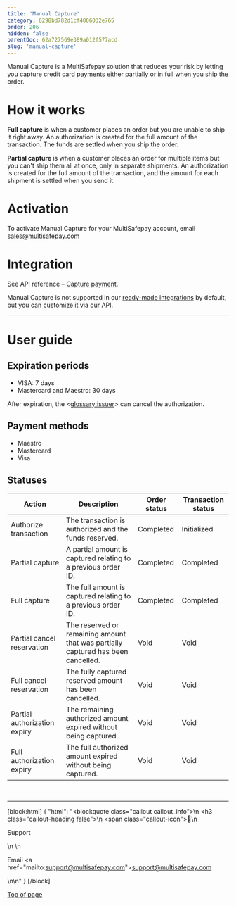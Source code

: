 ```yaml
---
title: 'Manual Capture'
category: 6298bd782d1cf4006032e765
order: 206
hidden: false
parentDoc: 62a727569e389a012f577acd
slug: 'manual-capture'
---
```

Manual Capture is a MultiSafepay solution that reduces your risk by letting you capture credit card payments either partially or in full when you ship the order. 

# How it works

**Full capture** is when a customer places an order but you are unable to ship it right away. An authorization is created for the full amount of the transaction. The funds are settled when you ship the order.

**Partial capture** is when a customer places an order for multiple items but you can't ship them all at once, only in separate shipments. An authorization is created for the full amount of the transaction, and the amount for each shipment is settled when you send it.

# Activation

To activate Manual Capture for your MultiSafepay account, email <sales@multisafepay.com>

# Integration

See API reference – [Capture payment](https://docs-api.multisafepay.com/reference/capturepayment).

Manual Capture is not supported in our [ready-made integrations](/docs/our-integrations/) by default, but you can customize it via our API.
<br>

---

# User guide

## Expiration periods

- VISA: 7 days
- Mastercard and Maestro: 30 days

After expiration, the <<glossary:issuer>> can cancel the authorization.

## Payment methods

- Maestro 
- Mastercard 
- Visa

## Statuses

| Action | Description | Order status | Transaction status |
|---|---|---|---|
| Authorize transaction | The transaction is authorized and the funds reserved. | Completed   | Initialized  |
| Partial capture | A partial amount is captured relating to a previous order ID. | Completed  | Completed |
| Full capture | The full amount is captured relating to a previous order ID. | Completed    | Completed  |
| Partial cancel reservation | The reserved or remaining amount that was partially captured has been cancelled. | Void | Void |
| Full cancel reservation | The fully captured reserved amount has been cancelled.  | Void | Void | 
| Partial authorization expiry | The remaining authorized amount expired without being captured. | Void | Void |
| Full authorization expiry | The full authorized amount expired without being captured. | Void    | Void  |
<br>

---

[block:html]
{
  "html": "<blockquote class=\"callout callout_info\">\n    <h3 class=\"callout-heading false\">\n        <span class=\"callout-icon\">💬</span>\n        <p>Support</p>\n    </h3>\n    <p>Email <a href=\"mailto:support@multisafepay.com\">support@multisafepay.com</a></p>\n</blockquote>\n"
}
[/block]

[Top of page](#)
